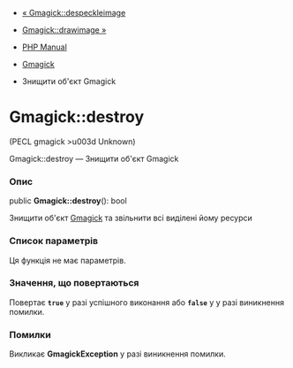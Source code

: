 - [« Gmagick::despeckleimage](gmagick.despeckleimage.md)
- [Gmagick::drawimage »](gmagick.drawimage.md)

- [PHP Manual](index.md)
- [Gmagick](class.gmagick.md)
- Знищити об'єкт Gmagick

# Gmagick::destroy

(PECL gmagick \>u003d Unknown)

Gmagick::destroy — Знищити об'єкт Gmagick

### Опис

public **Gmagick::destroy**(): bool

Знищити об'єкт [Gmagick](class.gmagick.md) та звільнити всі
виділені йому ресурси

### Список параметрів

Ця функція не має параметрів.

### Значення, що повертаються

Повертає **`true`** у разі успішного виконання або **`false`** у
у разі виникнення помилки.

### Помилки

Викликає **GmagickException** у разі виникнення помилки.

